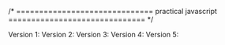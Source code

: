 /* ==============================
practical javascript
============================== */

Version 1:
Version 2:
Version 3:
Version 4:
Version 5:

